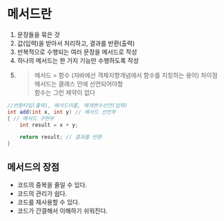 # 메서드란
1. 문장들을 묶은 것
2. 값(입력)을 받아서 처리하고, 결과를 반환(출력)
3. 반복적으로 수행되는 여러 문장을 메서드로 작성
4. 하나의 메서드는 한 가지 기능만 수행하도록 작성
5. > 메서드 = 함수 (자바에선 객체지향개념에서 함수를 지칭하는 용어)
    > 차이점<br>
    > 메서드는 클래스 안에 선언되어야함<br>
    > 함수는 그런 제약이 없다

```java
//반환타입(출력), 메서드이름, 매개변수선언(입력)
int add(int x, int y) // 메서드 선언부 
{ // 메서드 구현부
    int result = x + y;

    return result; // 결과를 반환
}
```
## 메서드의 장점
- 코드의 중복을 줄일 수 있다.
- 코드의 관리가 쉽다.
- 코드를 재사용할 수 있다.
- 코드가 간결해서 이해하기 쉬워진다.